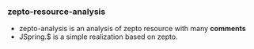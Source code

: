 ### zepto-resource-analysis
- zepto-analysis is an analysis of zepto resource with many **comments**
- JSpring.$ is a simple realization based on zepto. 
